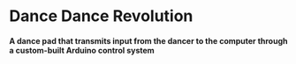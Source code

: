 # Dance Dance Revolution

#### A dance pad that transmits input from the dancer to the computer through a custom-built Arduino control system 
